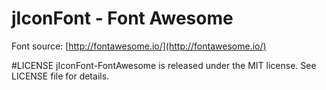# jIconFont - Font Awesome

Font source: [http://fontawesome.io/](http://fontawesome.io/)

#LICENSE
jIconFont-FontAwesome is released under the MIT license. See LICENSE file for details.


